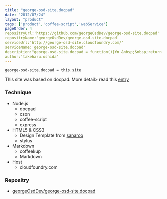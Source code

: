 ```yaml
---
title: "george-osd-site.docpad"
date: "2012/07/24"
layout: "product"
tags: ['product','coffee-script','webService']
pageOrder: 4
repositryUrl:'https://github.com/georgeOsdDev/george-osd-site.docpad'
repositryName:'georgeOsdDev/george-osd-site.docpad'
serviceUrl:'http://george-osd-site.cloudfoundry.com/'
serviceName:'george-osd-site.docpad'
description:"george-osd-site.docpad = function(){¥n &nbsp;&nbsp;return window.location;¥n}¥n Yes, this site."
author:'takeharu.oshida'
---
```


    george-osd-site.docpad = this.site

This site was based on docpad.
More detail> read this [entry](/blog/2012-07-21-Docpad-How-To)

### Technique
* Node.js
  * docpad
  * cson
  * coffee-script
  * express
* HTML5 & CSS3
  * Design Template from [sanaroo](http://www.csstemplatesfree.org/sanaroo.html)
  * stylus
* Markdown 
  * coffeekup
  * Markdown
* Host
  * cloudfoundry.com

### Repositry
 * [georgeOsdDev/george-osd-site.docpad](https://github.com/georgeOsdDev/george-osd-site.docpad)
